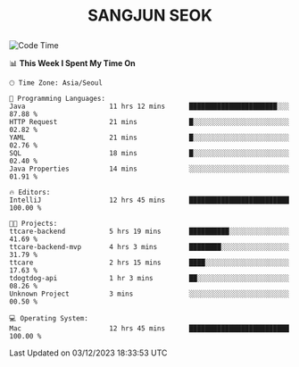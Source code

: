 <h1>
 <p align="center">
   SANGJUN SEOK
 </p>
</h1>

<!--START_SECTION:waka-->
![Code Time](http://img.shields.io/badge/Code%20Time-3%2C068%20hrs%2022%20mins-blue)

📊 **This Week I Spent My Time On** 

```text
🕑︎ Time Zone: Asia/Seoul

💬 Programming Languages: 
Java                     11 hrs 12 mins      ██████████████████████░░░   87.88 % 
HTTP Request             21 mins             █░░░░░░░░░░░░░░░░░░░░░░░░   02.82 % 
YAML                     21 mins             █░░░░░░░░░░░░░░░░░░░░░░░░   02.76 % 
SQL                      18 mins             █░░░░░░░░░░░░░░░░░░░░░░░░   02.40 % 
Java Properties          14 mins             ░░░░░░░░░░░░░░░░░░░░░░░░░   01.91 % 

🔥 Editors: 
IntelliJ                 12 hrs 45 mins      █████████████████████████   100.00 % 

🐱‍💻 Projects: 
ttcare-backend           5 hrs 19 mins       ██████████░░░░░░░░░░░░░░░   41.69 % 
ttcare-backend-mvp       4 hrs 3 mins        ████████░░░░░░░░░░░░░░░░░   31.79 % 
ttcare                   2 hrs 15 mins       ████░░░░░░░░░░░░░░░░░░░░░   17.63 % 
tdogtdog-api             1 hr 3 mins         ██░░░░░░░░░░░░░░░░░░░░░░░   08.26 % 
Unknown Project          3 mins              ░░░░░░░░░░░░░░░░░░░░░░░░░   00.50 % 

💻 Operating System: 
Mac                      12 hrs 45 mins      █████████████████████████   100.00 % 
```


 Last Updated on 03/12/2023 18:33:53 UTC
<!--END_SECTION:waka-->

